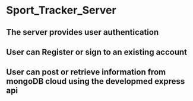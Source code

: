 # Sport_Tracker_Server
## **The server provides user authentication**
## **User can Register or sign to an existing account**
## **User can post or retrieve information from mongoDB cloud using the developmed express api**
